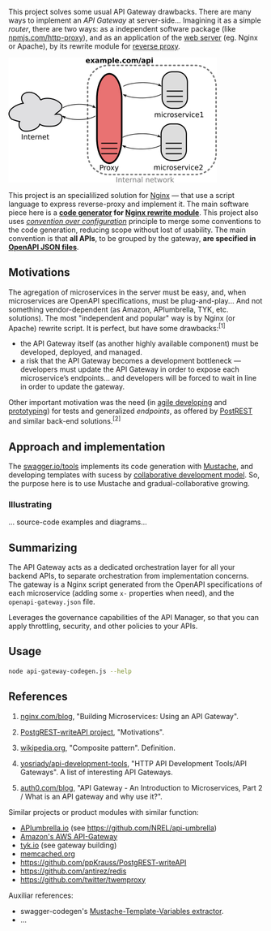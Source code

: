 This project solves some usual API Gateway drawbacks. There are many ways to implement an *API Gateway* at server-side... Imagining it as a simple *router*, there are two ways: as a independent software package (like [npmjs.com/http-proxy](https://www.npmjs.com/package/http-proxy)), and  as an application of the  [web server](https://en.wikipedia.org/wiki/Web_server) (eg. Nginx or Apache), by its rewrite module for [reverse proxy](https://en.wikipedia.org/wiki/Reverse_proxy).  

![](assets/Reverse_proxy2.svg.png)

This project is an specialilized solution for [Nginx](http://nginx.org/) &mdash; that use a script language to express reverse-proxy and implement it. The main software piece here is a **[code generator](https://en.wikipedia.org/wiki/Code_generation_(compiler)) for [Nginx rewrite module](http://nginx.org/en/docs/http/ngx_http_rewrite_module.html)**.  This project also uses  [_convention over configuration_](https://en.wikipedia.org/wiki/Convention_over_configuration) principle to merge some conventions to the code generation, reducing scope without lost of usability. The main convention is that **all APIs**, to be grouped by the gateway, **are specified in [OpenAPI JSON files](https://www.openapis.org/specification/repo)**.

## Motivations

The agregation of microservices in the server must be easy, and, when microservices are OpenAPI specifications, must be plug-and-play... And not something vendor-dependent (as Amazon, APIumbrella, TYK, etc. solutions).  The most "independent and popular" way is by Nginx (or Apache) rewrite script. It is perfect, but have some drawbacks:<sup>[1]</sup>

* the API Gateway itself (as another highly available component) must be developed, deployed, and managed. 
* a risk that the API Gateway becomes a development bottleneck &mdash; developers must update the API Gateway in order to expose each microservice’s endpoints... and developers will be forced to wait in line in order to update the gateway.

Other important motivation was the need (in [agile developing](https://en.wikipedia.org/wiki/Agile_software_development) and [prototyping](https://en.wikipedia.org/wiki/Software_prototyping)) for tests and generalized *endpoints*, as offered by [PostREST](https://postgrest.com) and similar back-end solutions.<sup>[2]</sup> 

## Approach and implementation

The [swagger.io/tools](http://swagger.io/tools/) implements  its code generation with [Mustache](https://mustache.github.io/),  and developing templates with sucess by [collaborative development model](https://github.com/swagger-api/swagger-codegen/blob/master/CONTRIBUTING.md). So, the purpose here is to use Mustache and gradual-collaborative growing.

### Illustrating
... source-code examples and diagrams...

## Summarizing

The API Gateway acts as a dedicated orchestration layer for all your backend APIs, to separate orchestration from implementation concerns. The gateway is a Nginx script generated from the OpenAPI specifications of each microservice (adding some `x-` properties when need), and the `openapi-gateway.json` file.

Leverages the governance capabilities of the API Manager, so that you can apply throttling, security, and other policies to your APIs.

## Usage

```sh
node api-gateway-codegen.js --help 
```
## References

1. [nginx.com/blog](https://www.nginx.com/blog/building-microservices-using-an-api-gateway/), "Building Microservices: Using an API Gateway". 

2. [PostgREST-writeAPI project](https://github.com/ppKrauss/PostgREST-writeAPI#motivations), "Motivations".

3. [wikipedia.org](https://en.wikipedia.org/wiki/Composite_pattern), "Composite pattern". Definition.

4. [yosriady/api-development-tools](https://github.com/yosriady/api-development-tools#api-gateways), "HTTP API Development Tools/API Gateways". A list of interesting API Gateways.

5. [auth0.com/blog](https://auth0.com/blog/an-introduction-to-microservices-part-2-API-gateway/), "API Gateway - An Introduction to Microservices, Part 2 / What is an API gateway and why use it?".

Similar projects or product modules with similar function:
* [APIumbrella.io](https://apiumbrella.io) (see https://github.com/NREL/api-umbrella)
* [Amazon's AWS API-Gateway](https://aws.amazon.com/pt/api-gateway/)
* [tyk.io](https://tyk.io) (see gateway building)
* [memcached.org](http://www.memcached.org/)
* https://github.com/ppKrauss/PostgREST-writeAPI
* https://github.com/antirez/redis
* https://github.com/twitter/twemproxy

Auxiliar references:
* swagger-codegen's [Mustache-Template-Variables extractor](https://github.com/swagger-api/swagger-codegen/wiki/Mustache-Template-Variables).
* ...
